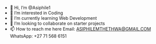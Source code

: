 - 👋 Hi, I’m @Asiphile1
- 👀 I’m interested in Coding
- 🌱 I’m currently learning Web Development
- 💞️ I’m looking to collaborate on starter projects
- 📫 How to reach me here Email: ASIPHILEMTHETHWA@GMAIL.COM  WhatsApp: +27 71 568 6151

<!---
Asiphile1/Asiphile1 is a ✨ special ✨ repository because its `README.md` (this file) appears on your GitHub profile.
You can click the Preview link to take a look at your changes.
--->

